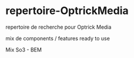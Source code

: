# repertoire-OptrickMedia
repertoire de recherche pour Optrick Media

mix de components / features ready to use 

Mix So3 - BEM
